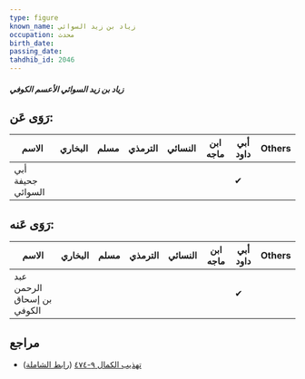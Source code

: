 ```yaml
---
type: figure
known_name: زياد بن زيد السوائي
occupation: محدث
birth_date:
passing_date:
tahdhib_id: 2046
---
```

##### زياد بن زيد السوائي الأعسم الكوفي

## رَوَى عَن:
| الاسم             | البخاري | مسلم | الترمذي | النسائي | ابن ماجه | أبي داود | Others |
| ----------------- | ------- | ---- | ------- | ------- | -------- | -------- | ------ |
| أبي جحيفة السوائي |         |      |         |         |          | ✔        |        |
## رَوَى عَنه:
| الاسم                      | البخاري | مسلم | الترمذي | النسائي | ابن ماجه | أبي داود | Others |
| -------------------------- | ------- | ---- | ------- | ------- | -------- | -------- | ------ |
| عبد الرحمن بن إسحاق الكوفي |         |      |         |         |          | ✔        |        |
## مراجع
- [تهذيب الكمال ٩-٤٧٤](obsidian://open?vault=Tahdhib-al-Kamal&file=Figures/٢٠٤٦-زياد%20بن%20زيد%20السوائي%20الأعسم%20الكوفي) ([رابط الشاملة](https://shamela.ws/book/3722/4714))